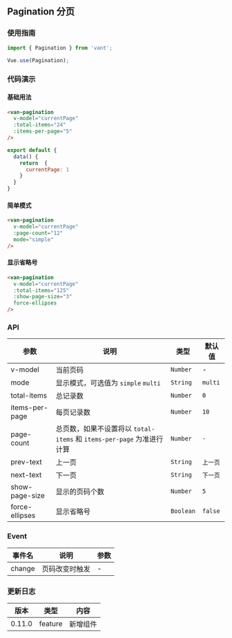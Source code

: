
## Pagination 分页

### 使用指南
``` javascript
import { Pagination } from 'vant';

Vue.use(Pagination);
```

### 代码演示

#### 基础用法


```html
<van-pagination 
  v-model="currentPage" 
  :total-items="24" 
  :items-per-page="5"
/>
```

```javascript
export default {
  data() {
    return  {
      currentPage: 1
    }
  }
}
```

#### 简单模式

```html
<van-pagination 
  v-model="currentPage" 
  :page-count="12"
  mode="simple" 
/>
```

#### 显示省略号

```html
<van-pagination 
  v-model="currentPage" 
  :total-items="125" 
  :show-page-size="3" 
  force-ellipses
/>
```

### API

| 参数 | 说明 | 类型 | 默认值 |
|-----------|-----------|-----------|-------------|
| v-model | 当前页码 | `Number` | - |
| mode | 显示模式，可选值为 `simple` `multi` | `String` | `multi` |
| total-items | 总记录数 | `Number` | `0` |
| items-per-page | 每页记录数 | `Number` | `10` |
| page-count | 总页数，如果不设置将以 `total-items` 和 `items-per-page` 为准进行计算 | `Number` | `-` |
| prev-text | 上一页 | `String` | `上一页` |
| next-text | 下一页 | `String` | `下一页` |
| show-page-size | 显示的页码个数 | `Number` | `5` |
| force-ellipses | 显示省略号 | `Boolean` | `false` |

### Event

| 事件名 | 说明 | 参数 |
|-----------|-----------|-----------|
| change | 页码改变时触发 | - |

### 更新日志

| 版本 | 类型 | 内容 |
|-----------|-----------|-----------|
| 0.11.0 | feature | 新增组件 |
